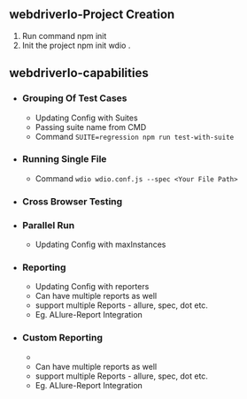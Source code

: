 ## webdriverIo-Project Creation

1. Run command npm init
2. Init the project npm init wdio .

## webdriverIo-capabilities
- ### Grouping Of Test Cases
    - Updating Config with Suites
    - Passing suite name from CMD
    - Command ``` SUITE=regression npm run test-with-suite ```
- ### Running Single File
    - Command ``` wdio wdio.conf.js --spec <Your File Path> ```

- ### Cross Browser Testing

- ### Parallel Run
    - Updating Config with maxInstances   
- ### Reporting
    - Updating Config with reporters
    - Can have multiple reports as well
    - support multiple Reports - allure, spec, dot etc.
    - Eg. ALlure-Report Integration  
- ### Custom Reporting
    - 
    - Can have multiple reports as well
    - support multiple Reports - allure, spec, dot etc.
    - Eg. ALlure-Report Integration  
   


